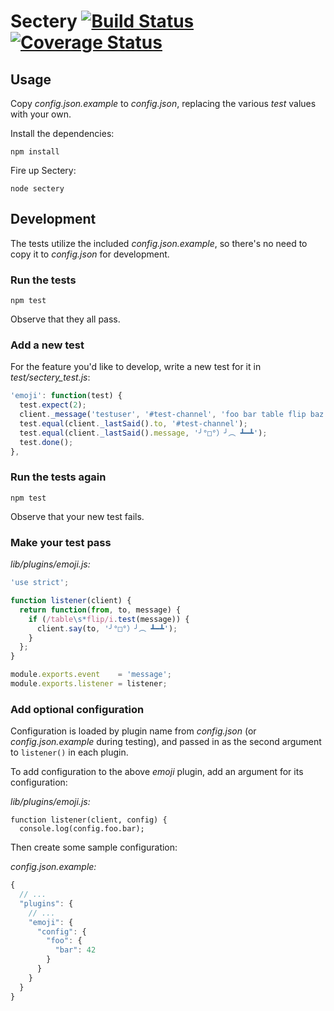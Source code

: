# Sectery [![Build Status](https://travis-ci.org/earldouglas/sectery.svg?branch=master)](https://travis-ci.org/earldouglas/sectery) [![Coverage Status](https://coveralls.io/repos/earldouglas/sectery/badge.png)](https://coveralls.io/r/earldouglas/sectery)

## Usage

Copy *config.json.example* to *config.json*, replacing the various *test* values with your own.

Install the dependencies:

```
npm install
```

Fire up Sectery:

```
node sectery
```

## Development

The tests utilize the included *config.json.example*, so there's no need to copy it to *config.json* for development.

### Run the tests

```
npm test
```

Observe that they all pass.

### Add a new test

For the feature you'd like to develop, write a new test for it in *test/sectery_test.js*:

```javascript
'emoji': function(test) {
  test.expect(2);
  client._message('testuser', '#test-channel', 'foo bar table flip baz');
  test.equal(client._lastSaid().to, '#test-channel');
  test.equal(client._lastSaid().message, '╯°□°）╯︵ ┻━┻');
  test.done();
},
```

### Run the tests again

```
npm test
```

Observe that your new test fails.

### Make your test pass

*lib/plugins/emoji.js:*

```javascript
'use strict';

function listener(client) {
  return function(from, to, message) {
    if (/table\s*flip/i.test(message)) {
      client.say(to, '╯°□°）╯︵ ┻━┻');
    }
  };
}

module.exports.event    = 'message';
module.exports.listener = listener;
```

### Add optional configuration

Configuration is loaded by plugin name from *config.json* (or *config.json.example* during testing), and passed in as the second argument to `listener()` in each plugin.

To add configuration to the above *emoji* plugin, add an argument for its configuration:

*lib/plugins/emoji.js:*

```
function listener(client, config) {
  console.log(config.foo.bar);
```

Then create some sample configuration:

*config.json.example:*

```javascript
{
  // ...
  "plugins": {
    // ...
    "emoji": {
      "config": {
        "foo": {
          "bar": 42
        }
      }
    }
  }
}
```
